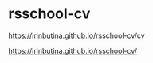# rsschool-cv
https://irinbutina.github.io/rsschool-cv/cv

https://irinbutina.github.io/rsschool-cv/